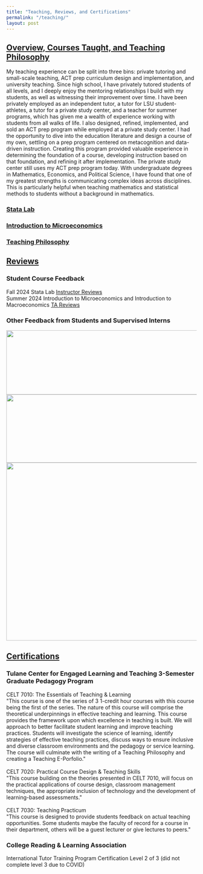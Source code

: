 ```yaml
---
title: "Teaching, Reviews, and Certifications"
permalink: "/teaching/"
layout: post
---
```


## <ins> Overview, Courses Taught, and Teaching Philosophy </ins>
My teaching experience can be split into three bins: private tutoring and small-scale teaching, ACT prep curriculum design and implementation, and university teaching. Since high school, I have privately tutored students of all levels, and I deeply enjoy the mentoring relationships I build with my students, as well as witnessing their improvement over time. I have been privately employed as an independent tutor, a tutor for LSU student-athletes, a tutor for a private study center, and a teacher for summer programs, which has given me a wealth of experience working with students from all walks of life. I also designed, refined, implemented, and sold an ACT prep program while employed at a private study center. I had the opportunity to dive into the education literature and design a course of my own, settling on a prep program centered on metacognition and data-driven instruction. Creating this program provided valuable experience in determining the foundation of a course, developing instruction based on that foundation, and refining it after implementation. The private study center still uses my ACT prep program today. With undergraduate degrees in Mathematics, Economics, and Political Science, I have found that one of my greatest strengths is communicating complex ideas across disciplines. This is particularly helpful when teaching mathematics and statistical methods to students without a background in mathematics.

### [Stata Lab](statalab.md) 
### [Introduction to Microeconomics](microecon.md)
### [Teaching Philosophy](teachingphil.md)

## <ins> Reviews </ins>
### Student Course Feedback
Fall 2024 Stata Lab [Instructor Reviews](https://github.com/user-attachments/files/22876044/Fall_2024_StataLabEvals_GabeOlivier_202430-1-ECON-3983-01-60211.pdf) \
Summer 2024 Introduction to Microeconomics and Introduction to Macroeconomics [TA Reviews](https://github.com/user-attachments/files/22894903/summer24_TA_evals.pdf)

### Other Feedback from Students and Supervised Interns
<img width="917" height="170" alt="" src="https://github.com/user-attachments/assets/fa7b91bf-8e1d-4c4a-a1d6-00989ecf6a53" />
<br>
<img width="957" height="180" alt="" src="https://github.com/user-attachments/assets/e47ed495-b0a1-4e7a-8245-1a3211475b56" />
<br>
<img width="948" height="471" alt="" src="https://github.com/user-attachments/assets/2effa6c9-d2dc-4ac8-bde7-7a5f87ad3140" />

## <ins> Certifications </ins>
### Tulane Center for Engaged Learning and Teaching 3-Semester Graduate Pedagogy Program
CELT 7010: The Essentials of Teaching & Learning \
"This course is one of the series of 3 1-credit hour courses with this course being the first of the series. The nature of this course will comprise the theoretical underpinnings in effective teaching and learning. This course provides the framework upon which excellence in teaching is built. We will approach to better facilitate student learning and improve teaching practices. Students will investigate the science of learning, identify strategies of effective teaching practices, discuss ways to ensure inclusive and diverse classroom environments and the pedagogy or service learning. The course will culminate with the writing of a Teaching Philosophy and creating a Teaching E-Porfolio." \
\
CELT 7020: Practical Course Design & Teaching Skills \
"This course building on the theories presented in CELT 7010, will focus on the practical applications of course design, classroom management techniques, the appropriate inclusion of technology and the development of learning-based assessments." \
\
CELT 7030: Teaching Practicum \
"This course is designed to provide students feedback on actual teaching opportunities. Some students maybe the faculty of record for a course in their department, others will be a guest lecturer or give lectures to peers."
### College Reading & Learning Association
International Tutor Training Program Certification Level 2 of 3 (did not complete level 3 due to COVID)

